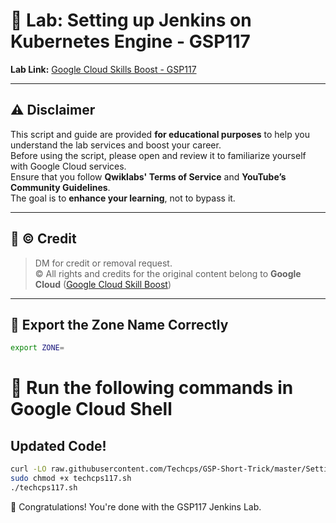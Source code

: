 
# 🚀 Lab: Setting up Jenkins on Kubernetes Engine - GSP117

**Lab Link:** [Google Cloud Skills Boost - GSP117](https://www.cloudskillsboost.google/focuses/1776?parent=catalog)  

---

## ⚠️ Disclaimer

This script and guide are provided **for educational purposes** to help you understand the lab services and boost your career.  
Before using the script, please open and review it to familiarize yourself with Google Cloud services.  
Ensure that you follow **Qwiklabs' Terms of Service** and **YouTube’s Community Guidelines**.  
The goal is to **enhance your learning**, not to bypass it.

---

## 🙏 © Credit

> DM for credit or removal request.  
> © All rights and credits for the original content belong to **Google Cloud** ([Google Cloud Skill Boost](https://www.cloudskillsboost.google/))

---

## 🚨 Export the Zone Name Correctly

```bash
export ZONE=

```
# 🧪 Run the following commands in Google Cloud Shell
## Updated Code!
```bash
curl -LO raw.githubusercontent.com/Techcps/GSP-Short-Trick/master/Setting%20up%20Jenkins%20on%20Kubernetes%20Engine/techcps117.sh
sudo chmod +x techcps117.sh
./techcps117.sh
```
🥳 Congratulations! You're done with the GSP117 Jenkins Lab.
